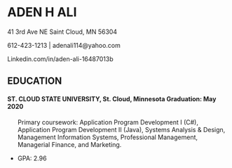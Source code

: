 <!DOCTYPE html>

<html> 
 
<head> 

<body>

<h1> ADEN H ALI</h1>
<p>41 3rd Ave NE Saint Cloud, MN 56304</p>
<p>612-423-1213 | adenali114@yahoo.com</p>
<p>Linkedin.com/in/aden-ali-16487013b</p>
<h2>EDUCATION</h2> 
<h4>ST. CLOUD STATE UNIVERSITY, St. Cloud, Minnesota          Graduation: May 2020</h4> 


<ul> 

<li1>Primary coursework: Application Program Development I (C#), Application Program Development II (Java), Systems Analysis & Design, Management Information Systems, Professional Management, Managerial Finance, and Marketing.</li1>
<li>GPA: 2.96</li>




</ul>


 
</body>


</head>


</html>
